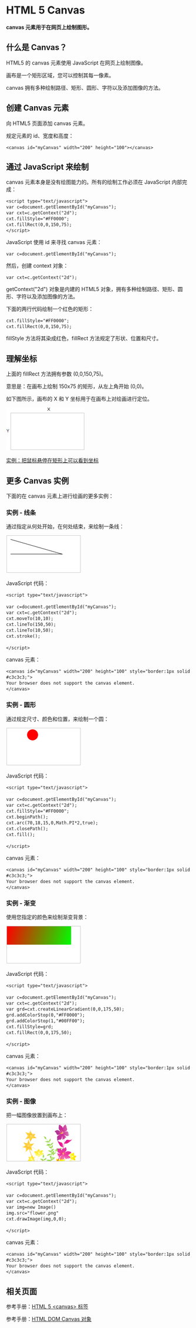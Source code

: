 
# HTML 5 Canvas




**canvas 元素用于在网页上绘制图形。**

## 什么是 Canvas？

HTML5 的 canvas 元素使用 JavaScript 在网页上绘制图像。

画布是一个矩形区域，您可以控制其每一像素。

canvas 拥有多种绘制路径、矩形、圆形、字符以及添加图像的方法。

## 创建 Canvas 元素

向 HTML5 页面添加 canvas 元素。

规定元素的 id、宽度和高度：

```
<canvas id="myCanvas" width="200" height="100"></canvas>
```

## 通过 JavaScript 来绘制

canvas 元素本身是没有绘图能力的。所有的绘制工作必须在 JavaScript 内部完成：

```
<script type="text/javascript">
var c=document.getElementById("myCanvas");
var cxt=c.getContext("2d");
cxt.fillStyle="#FF0000";
cxt.fillRect(0,0,150,75);
</script>

```

JavaScript 使用 id 来寻找 canvas 元素：

```
var c=document.getElementById("myCanvas");
```

然后，创建 context 对象：

```
var cxt=c.getContext("2d"); 
```

getContext("2d") 对象是内建的 HTML5 对象，拥有多种绘制路径、矩形、圆形、字符以及添加图像的方法。

下面的两行代码绘制一个红色的矩形：

```
cxt.fillStyle="#FF0000";
cxt.fillRect(0,0,150,75); 

```

fillStyle 方法将其染成红色，fillRect 方法规定了形状、位置和尺寸。

## 理解坐标

上面的 fillRect 方法拥有参数 (0,0,150,75)。

意思是：在画布上绘制 150x75 的矩形，从左上角开始 (0,0)。

如下图所示，画布的 X 和 Y 坐标用于在画布上对绘画进行定位。

![Canvas 实例：理解坐标](img/ct_html5_canvas_coordinates.gif)

[实例：把鼠标悬停在矩形上可以看到坐标](/tiy/t.asp?f=html5_canvas_coordinates)

## 更多 Canvas 实例

下面的在 canvas 元素上进行绘画的更多实例：

### 实例 - 线条

通过指定从何处开始，在何处结束，来绘制一条线：

![Canvas 实例：线条](img/ct_html5_canvas_line.gif)

JavaScript 代码：

```
<script type="text/javascript">

var c=document.getElementById("myCanvas");
var cxt=c.getContext("2d");
cxt.moveTo(10,10);
cxt.lineTo(150,50);
cxt.lineTo(10,50);
cxt.stroke();

</script>

```

canvas 元素：

```
<canvas id="myCanvas" width="200" height="100" style="border:1px solid #c3c3c3;">
Your browser does not support the canvas element.
</canvas>

```



### 实例 - 圆形

通过规定尺寸、颜色和位置，来绘制一个圆：

![Canvas 实例：圆形](img/ct_html5_canvas_circle.gif)

JavaScript 代码：

```
<script type="text/javascript">

var c=document.getElementById("myCanvas");
var cxt=c.getContext("2d");
cxt.fillStyle="#FF0000";
cxt.beginPath();
cxt.arc(70,18,15,0,Math.PI*2,true);
cxt.closePath();
cxt.fill();

</script>

```

canvas 元素：

```
<canvas id="myCanvas" width="200" height="100" style="border:1px solid #c3c3c3;">
Your browser does not support the canvas element.
</canvas>

```



### 实例 - 渐变

使用您指定的颜色来绘制渐变背景：

![Canvas 实例：渐变](img/ct_html5_canvas_gradient.gif)

JavaScript 代码：

```
<script type="text/javascript">

var c=document.getElementById("myCanvas");
var cxt=c.getContext("2d");
var grd=cxt.createLinearGradient(0,0,175,50);
grd.addColorStop(0,"#FF0000");
grd.addColorStop(1,"#00FF00");
cxt.fillStyle=grd;
cxt.fillRect(0,0,175,50);

</script>

```

canvas 元素：

```
<canvas id="myCanvas" width="200" height="100" style="border:1px solid #c3c3c3;">
Your browser does not support the canvas element.
</canvas>

```



### 实例 - 图像

把一幅图像放置到画布上：

![Canvas 实例：图像](img/ct_html5_canvas_image.gif)

JavaScript 代码：

```
<script type="text/javascript">

var c=document.getElementById("myCanvas");
var cxt=c.getContext("2d");
var img=new Image()
img.src="flower.png"
cxt.drawImage(img,0,0);

</script>

```

canvas 元素：

```
<canvas id="myCanvas" width="200" height="100" style="border:1px solid #c3c3c3;">
Your browser does not support the canvas element.
</canvas>

```



## 相关页面

参考手册：[HTML 5 &lt;canvas&gt; 标签](/tags/tag_canvas.asp "HTML &lt;canvas&gt; 标签")

参考手册：[HTML DOM Canvas 对象](/jsref/dom_obj_canvas.asp "HTML DOM Canvas 对象")




